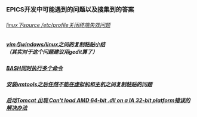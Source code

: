 ### EPICS开发中可能遇到的问题以及搜集到的答案

###### [linux下source /etc/profile关闭终端失效问题](https://www.cnblogs.com/senlinyang/p/9431855.html)

##### [vim与windows/linux之间的复制粘贴小结](https://www.cnblogs.com/siashan/p/5546354.html)（其实对于这个问题建议用gedit算了）

##### [BASH同时执行多个命令](https://blog.csdn.net/magicpang/article/details/4106666)

##### [安装vmtools之后任然不能在虚拟机和主机之间复制粘贴的问题](https://blog.csdn.net/xc_zhou/article/details/80732396?utm_medium=distribute.pc_relevant_t0.none-task-blog-BlogCommendFromBaidu-1.not_use_machine_learn_pai&depth_1-utm_source=distribute.pc_relevant_t0.none-task-blog-BlogCommendFromBaidu-1.not_use_machine_learn_pai)

##### [启动Tomcat 出现 Can't load AMD 64-bit .dll on a IA 32-bit platform错误的解决办法](https://blog.csdn.net/qinkang1993/article/details/52671368)